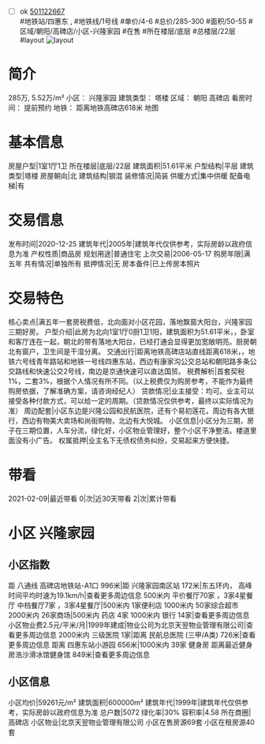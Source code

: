 - [ ] ok [501122667](https://bj.5i5j.com/ershoufang/501122667.html)  
 #地铁站/四惠东 ,  #地铁线/1号线
#单价/4-6 #总价/285-300 #面积/50-55   #区域/朝阳/高碑店/小区-兴隆家园 #在售 #所在楼层/底层 #总楼层/22层 #layout 
![layout](http://image2a.5i5j.com/scm/HOUSE_CUSTOMER/e57b0a84b4cd4a478c1480043ac2adfb.jpg_P5.jpg) 
# 简介 
 285万,  5.52万/m² 
小区： 兴隆家园
建筑类型： 塔楼
区域： 朝阳 高碑店
看房时间： 提前预约
地铁： 距离地铁高碑店618米 地图
# 基本信息 
 房屋户型|1室1厅1卫
所在楼层|底层/22层
建筑面积|51.61平米
户型结构|平层
建筑类型|塔楼
房屋朝向|北
建筑结构|钢混
装修情况|简装
供暖方式|集中供暖
配备电梯|有
# 交易信息 
 发布时间|2020-12-25
建筑年代|2005年|建筑年代仅供参考，实际房龄以政府信息为准
产权性质|商品房
规划用途|普通住宅
上次交易|2006-05-17
购房年限|满五年
共有情况|单独所有
抵押情况|无
房本备件|已上传房本照片
# 交易特色 
 核心卖点|满五年一套房税费低，北向面对小区花园，落地飘窗大阳台，兴隆家园三期好房。
户型介绍|此房为北向1室1厅0厨1卫1阳，建筑面积为51.61平米，，卧室和客厅连在一起，朝北的带有落地大阳台，已经打通会显得更加宽敞明亮。厨房朝北有窗户，卫生间是干湿分离。
交通出行|距离地铁高碑店站直线距离618米，，地铁六号线青年路站和地铁一号线四惠东站，西边有康家沟公交总站和朝阳路多条公交路线和快速公交2号线，南边是京通快速可以直达国贸。
税费解析|首套契税1%，二套3%，根据个人情况有所不同。（以上税费仅为购房参考，不能作为最终购房依据，了解准确方案，请咨询经纪人）
贷款情况|业主接受：均可。业主可以接受各种付款方式，可以给一定的周期。（贷款情况仅供参考，最终以实际情况为准）
周边配套|小区东边是兴隆公园和民航医院，还有个易初莲花，周边有各大银行，西边有物美大卖场和尚街购物，北边有大悦城。
小区信息|小区分为三期，房子在三期位置，人车分流，绿化好，小区物业管理好，整个小区干净整洁。楼道里面没有小广告。
权属抵押|业主名下无债权债务纠纷，交易起来方便快捷。
# 带看 
 2021-02-09|最近带看	 0|次|近30天带看	 2|次|累计带看
# 小区 兴隆家园
## 小区指数 
 距 八通线 高碑店地铁站-A1口 996米|距 兴隆家园南区站 172米|东五环内， 高峰时间平均时速为19.1km/h|查看更多周边信息
500米内 平价餐厅70家 ，3家4星餐厅
中档餐厅7家 ，3家4星餐厅|500米内 1家便利店
1000米内 50家综合超市
2000米内 26家商场|500米内 药店 4家
1000米内 银行 14家|查看更多周边信息
小区物业费2.5元/平米/月|1999年建成|物业公司为北京天翌物业管理有限公司|查看更多周边信息
2000米内 三级医院 1家|距离 民航总医院 (三甲/A类) 726米|查看更多周边信息
距离 四惠东站小游园 656米|1000米内 39家 健身房
距离最近健身房浩沙滑冰馆健身馆 849米|查看更多周边信息
## 小区信息 
 小区均价|59261元/m²
建筑面积|600000m²
建筑年代|1999年|建筑年代仅供参考，实际房龄以政府信息为准
总户数|5072
绿化率|30%
容积率|4.58
所在商圈|高碑店
小区物业|北京天翌物业管理有限公司
小区在售房源69套
小区在租房源40套
